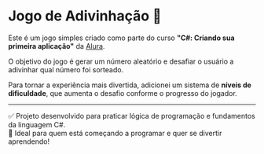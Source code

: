 # Jogo de Adivinhação 🎲

Este é um jogo simples criado como parte do curso **"C#: Criando sua primeira aplicação"** da [Alura](https://www.alura.com.br/).  

O objetivo do jogo é gerar um número aleatório e desafiar o usuário a adivinhar qual número foi sorteado.

Para tornar a experiência mais divertida, adicionei um sistema de **níveis de dificuldade**, que aumenta o desafio conforme o progresso do jogador.

---

✅ Projeto desenvolvido para praticar lógica de programação e fundamentos da linguagem C#.  
🚀 Ideal para quem está começando a programar e quer se divertir aprendendo!


